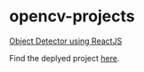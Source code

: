 # opencv-projects
[Object Detector using ReactJS](https://github.com/TabishJaved77/object-detection)

Find the deplyed project [here](https://object-detector-e42c1.web.app/).
